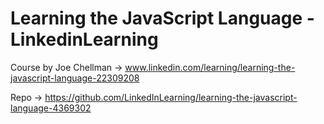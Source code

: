 # Learning the JavaScript Language - LinkedinLearning

Course by Joe Chellman &rarr; www.linkedin.com/learning/learning-the-javascript-language-22309208

Repo &rarr; https://github.com/LinkedInLearning/learning-the-javascript-language-4369302
